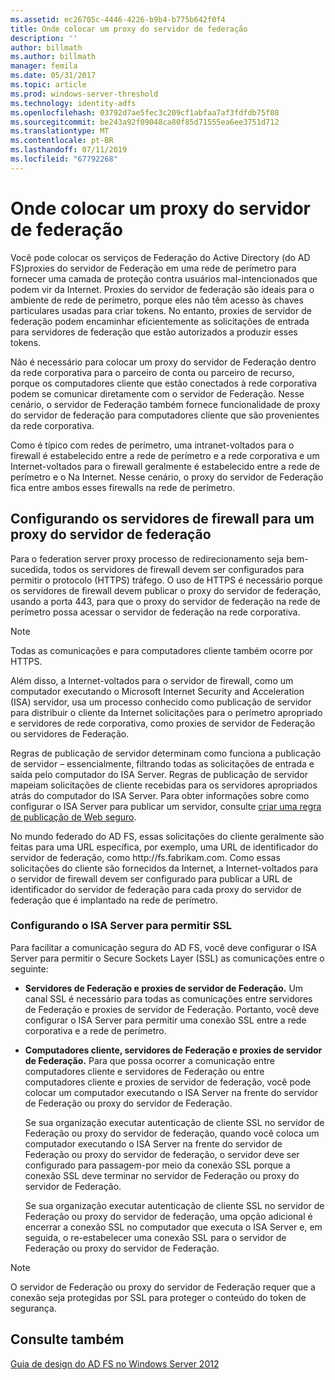 ```yaml
---
ms.assetid: ec26705c-4446-4226-b9b4-b775b642f0f4
title: Onde colocar um proxy do servidor de federação
description: ''
author: billmath
ms.author: billmath
manager: femila
ms.date: 05/31/2017
ms.topic: article
ms.prod: windows-server-threshold
ms.technology: identity-adfs
ms.openlocfilehash: 03792d7ae5fec3c209cf1abfaa7af3fdfdb75f08
ms.sourcegitcommit: be243a92f09048ca80f85d71555ea6ee3751d712
ms.translationtype: MT
ms.contentlocale: pt-BR
ms.lasthandoff: 07/11/2019
ms.locfileid: "67792268"
---
```

# <a name="where-to-place-a-federation-server-proxy"></a>Onde colocar um proxy do servidor de federação

Você pode colocar os serviços de Federação do Active Directory \(do AD FS\)proxies do servidor de Federação em uma rede de perímetro para fornecer uma camada de proteção contra usuários mal-intencionados que podem vir da Internet. Proxies do servidor de federação são ideais para o ambiente de rede de perímetro, porque eles não têm acesso às chaves particulares usadas para criar tokens. No entanto, proxies de servidor de federação podem encaminhar eficientemente as solicitações de entrada para servidores de federação que estão autorizados a produzir esses tokens.  
  
Não é necessário para colocar um proxy do servidor de Federação dentro da rede corporativa para o parceiro de conta ou parceiro de recurso, porque os computadores cliente que estão conectados à rede corporativa podem se comunicar diretamente com o servidor de Federação. Nesse cenário, o servidor de Federação também fornece funcionalidade de proxy do servidor de federação para computadores cliente que são provenientes da rede corporativa.  
  
Como é típico com redes de perímetro, uma intranet\-voltados para o firewall é estabelecido entre a rede de perímetro e a rede corporativa e um Internet\-voltados para o firewall geralmente é estabelecido entre a rede de perímetro e o Na Internet. Nesse cenário, o proxy do servidor de Federação fica entre ambos esses firewalls na rede de perímetro.  
  
## <a name="configuring-your-firewall-servers-for-a-federation-server-proxy"></a>Configurando os servidores de firewall para um proxy do servidor de federação  
Para o federation server proxy processo de redirecionamento seja bem-sucedida, todos os servidores de firewall devem ser configurados para permitir o protocolo \(HTTPS\) tráfego. O uso de HTTPS é necessário porque os servidores de firewall devem publicar o proxy do servidor de federação, usando a porta 443, para que o proxy do servidor de federação na rede de perímetro possa acessar o servidor de federação na rede corporativa.  
  
> [!NOTE]  
> Todas as comunicações e para computadores cliente também ocorre por HTTPS.  
  
Além disso, a Internet\-voltados para o servidor de firewall, como um computador executando o Microsoft Internet Security and Acceleration \(ISA\) servidor, usa um processo conhecido como publicação de servidor para distribuir o cliente da Internet solicitações para o perímetro apropriado e servidores de rede corporativa, como proxies de servidor de Federação ou servidores de Federação.  
  
Regras de publicação de servidor determinam como funciona a publicação de servidor – essencialmente, filtrando todas as solicitações de entrada e saída pelo computador do ISA Server. Regras de publicação de servidor mapeiam solicitações de cliente recebidas para os servidores apropriados atrás do computador do ISA Server. Para obter informações sobre como configurar o ISA Server para publicar um servidor, consulte [criar uma regra de publicação de Web seguro](https://go.microsoft.com/fwlink/?LinkId=75182).  
  
No mundo federado do AD FS, essas solicitações do cliente geralmente são feitas para uma URL específica, por exemplo, uma URL de identificador do servidor de federação, como http:\//fs.fabrikam.com. Como essas solicitações do cliente são fornecidos da Internet, a Internet\-voltados para o servidor de firewall devem ser configurado para publicar a URL de identificador do servidor de federação para cada proxy do servidor de federação que é implantado na rede de perímetro.  
  
### <a name="configuring-isa-server-to-allow-ssl"></a>Configurando o ISA Server para permitir SSL  
Para facilitar a comunicação segura do AD FS, você deve configurar o ISA Server para permitir o Secure Sockets Layer \(SSL\) as comunicações entre o seguinte:  
  
-   **Servidores de Federação e proxies de servidor de Federação.** Um canal SSL é necessário para todas as comunicações entre servidores de Federação e proxies de servidor de Federação. Portanto, você deve configurar o ISA Server para permitir uma conexão SSL entre a rede corporativa e a rede de perímetro.  
  
-   **Computadores cliente, servidores de Federação e proxies de servidor de Federação.** Para que possa ocorrer a comunicação entre computadores cliente e servidores de Federação ou entre computadores cliente e proxies de servidor de federação, você pode colocar um computador executando o ISA Server na frente do servidor de Federação ou proxy do servidor de Federação.  
  
    Se sua organização executar autenticação de cliente SSL no servidor de Federação ou proxy do servidor de federação, quando você coloca um computador executando o ISA Server na frente do servidor de Federação ou proxy do servidor de federação, o servidor deve ser configurado para passagem\-por meio da conexão SSL porque a conexão SSL deve terminar no servidor de Federação ou proxy do servidor de Federação.  
  
    Se sua organização executar autenticação de cliente SSL no servidor de Federação ou proxy do servidor de federação, uma opção adicional é encerrar a conexão SSL no computador que executa o ISA Server e, em seguida, o re\-estabelecer uma conexão SSL para o servidor de Federação ou proxy do servidor de Federação.  
  
> [!NOTE]  
> O servidor de Federação ou proxy do servidor de Federação requer que a conexão seja protegidas por SSL para proteger o conteúdo do token de segurança.  
  
## <a name="see-also"></a>Consulte também
[Guia de design do AD FS no Windows Server 2012](AD-FS-Design-Guide-in-Windows-Server-2012.md)
